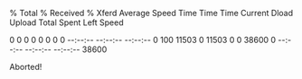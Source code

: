   % Total    % Received % Xferd  Average Speed   Time    Time     Time  Current
                                 Dload  Upload   Total   Spent    Left  Speed
  0     0    0     0    0     0      0      0 --:--:-- --:--:-- --:--:--     0100 11503    0 11503    0     0  38600      0 --:--:-- --:--:-- --:--:-- 38600

Aborted!
